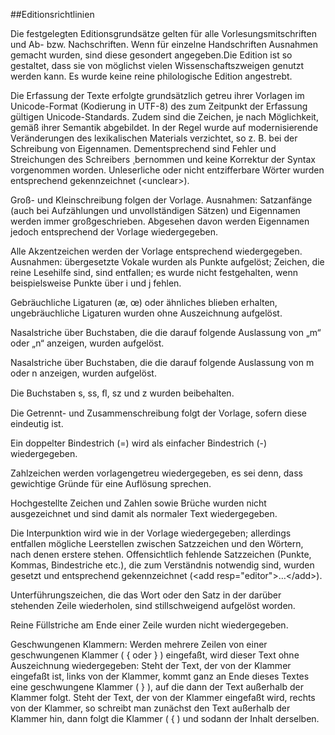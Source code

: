##Editionsrichtlinien


Die festgelegten Editionsgrundsätze gelten für alle Vorlesungsmitschriften und Ab- bzw. Nachschriften. 
Wenn für einzelne Handschriften Ausnahmen gemacht wurden, sind diese gesondert angegeben.Die Edition ist so gestaltet, dass sie von möglichst vielen Wissenschaftszweigen genutzt werden kann. Es wurde keine reine philologische Edition angestrebt.

Die Erfassung der Texte erfolgte grundsätzlich getreu ihrer Vorlagen im
Unicode-Format (Kodierung in UTF-8) des zum Zeitpunkt der Erfassung
gültigen Unicode-Standards. Zudem sind die Zeichen, je nach Möglichkeit,
gemäß ihrer Semantik abgebildet. In der Regel wurde auf modernisierende
Veränderungen des lexikalischen Materials verzichtet, so z. B. bei der
Schreibung von Eigennamen. Dementsprechend sind Fehler und Streichungen
des Schreibers ¸bernommen und keine Korrektur der Syntax vorgenommen
worden. Unleserliche oder nicht entzifferbare Wörter wurden entsprechend
gekennzeichnet (\<unclear\>).

Groß- und Kleinschreibung folgen der Vorlage. Ausnahmen: Satzanfänge
(auch bei Aufzählungen und unvollständigen Sätzen) und Eigennamen werden
immer großgeschrieben. Abgesehen davon werden Eigennamen jedoch
entsprechend der Vorlage wiedergegeben.

Alle Akzentzeichen werden der Vorlage entsprechend wiedergegeben.
Ausnahmen: übergesetzte Vokale wurden als Punkte aufgelöst; Zeichen, die
reine Lesehilfe sind, sind entfallen; es wurde nicht festgehalten, wenn
beispielsweise Punkte über i und j fehlen.

Gebräuchliche Ligaturen (æ, œ) oder ähnliches blieben erhalten,
ungebräuchliche Ligaturen wurden ohne Auszeichnung aufgelöst.

Nasalstriche über Buchstaben, die die darauf folgende Auslassung von „m“
oder „n“ anzeigen, wurden aufgelöst.

Nasalstriche über Buchstaben, die die darauf folgende Auslassung von m
oder n anzeigen, wurden aufgelöst.

Die Buchstaben s, ss, ﬂ, sz und z wurden beibehalten.

Die Getrennt- und Zusammenschreibung folgt der Vorlage, sofern diese
eindeutig ist.

Ein doppelter Bindestrich (=) wird als einfacher Bindestrich (-)
wiedergegeben.

Zahlzeichen werden vorlagengetreu wiedergegeben, es sei denn, dass
gewichtige Gründe für eine Auflösung sprechen.

Hochgestellte Zeichen und Zahlen sowie Brüche wurden nicht ausgezeichnet
und sind damit als normaler Text wiedergegeben.

Die Interpunktion wird wie in der Vorlage wiedergegeben; allerdings
entfallen mögliche Leerstellen zwischen Satzzeichen und den Wörtern,
nach denen erstere stehen. Offensichtlich fehlende Satzzeichen (Punkte,
Kommas, Bindestriche etc.), die zum Verständnis notwendig sind, wurden
gesetzt und entsprechend gekennzeichnet (\<add
resp="editor"\>…\</add\>).

Unterführungszeichen, die das Wort oder den Satz in der darüber
stehenden Zeile wiederholen, sind stillschweigend aufgelöst worden.

Reine Füllstriche am Ende einer Zeile wurden nicht wiedergegeben.

Geschwungenen Klammern: Werden mehrere Zeilen von einer geschwungenen
Klammer ( { oder } ) eingefaßt, wird dieser Text ohne Auszeichnung
wiedergegeben: Steht der Text, der von der Klammer eingefaßt ist, links
von der Klammer, kommt ganz an Ende dieses Textes eine geschwungene
Klammer ( } ), auf die dann der Text außerhalb der Klammer folgt. Steht
der Text, der von der Klammer eingefaßt wird, rechts von der Klammer, so
schreibt man zunächst den Text außerhalb der Klammer hin, dann folgt die
Klammer ( { ) und sodann der Inhalt derselben.
